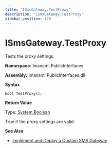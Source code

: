 ```yaml
---
title: "ISmsGateway.TestProxy"
description: "ISmsGateway.TestProxy"
sidebar_position: 120
---
```


# ISmsGateway.TestProxy

Tests the proxy settings.

**Namespace:** Imanami.PublicInterfaces

**Assembly:** Imanami.PublicInterfaces.dll

**Syntax**

```
bool TestProxy();
```

**Return Value**

Type: [System.Boolean](http://msdn.microsoft.com/en-us/library/system.boolean.aspx)

True if the proxy settings are valid.

**See Also**

- [Implement and Deploy a Custom SMS Gateway](/docs/directorymanager/11.0/admincenter/smsgateway/implementcustom.md)
